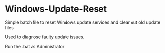 # Windows-Update-Reset

Simple batch file to reset Windows update services and clear out old update files

Used to diagnose faulty update issues.

Run the .bat as Administrator
